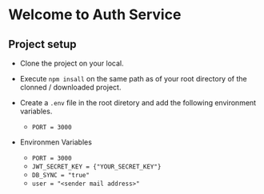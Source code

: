 # Welcome to Auth Service

## Project setup
- Clone the project on your local.
- Execute `npm insall` on the same path as of your root directory of the clonned / downloaded project.
- Create a `.env` file in the root diretory and add the following environment variables.
    - `PORT = 3000`

- Environmen Variables
    - `PORT = 3000`
    - `JWT_SECRET_KEY = {"YOUR_SECRET_KEY"}`
    - `DB_SYNC = "true"`
    - `user = "<sender mail address>"`
